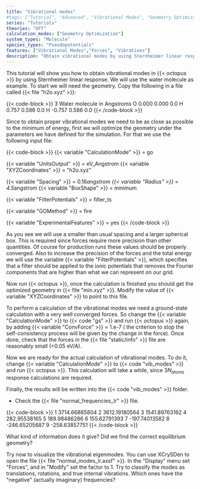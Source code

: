 ```yaml
---
title: "Vibrational modes"
#tags: ["Tutorial", "Advanced", "Vibrational Modes", "Geometry Optimization", "Molecule", "Pseudopotentials", "DFT", "Forces", "Vibrations"]
series: "Tutorials"
theories: "DFT"
calculation_modes: ["Geometry Optimization"]
system_types: "Molecule"
species_types: "Pseudopotentials"
features: ["Vibrational Modes","Forces", "Vibrations"]
description: "Obtain vibrational modes by using Sternheimer linear response."
---
```



This tutorial will show you how to obtain vibrational modes in {{< octopus >}} by using Sternheimer linear response. We will use the water molecule as example. To start we will need the geometry. Copy the following in a file called {{< file "h2o.xyz" >}}:

{{< code-block >}}
 3
 Water molecule in Angstroms 
 O  0.000 0.000 0.0
 H  0.757 0.586 0.0
 H -0.757 0.586 0.0
{{< /code-block >}}

Since to obtain proper vibrational modes we need to be as close as possible to the minimum of energy, first we will optimize the geometry under the parameters we have defined for the simulation. For that we use the following input file:

{{< code-block >}}
 {{< variable "CalculationMode" >}} = go
 
 {{< variable "UnitsOutput" >}} = eV_Angstrom
 {{< variable "XYZCoordinates" >}} = "h2o.xyz"
 
 {{< variable "Spacing" >}} = 0.16*angstrom
 {{< variable "Radius" >}} = 4.5*angstrom
 {{< variable "BoxShape" >}} = minimum

 {{< variable "FilterPotentials" >}} = filter_ts
 
 {{< variable "GOMethod" >}} = fire
 
 {{< variable "ExperimentalFeatures" >}} = yes
{{< /code-block >}}


As you see we will use a smaller than usual spacing and a larger spherical box. This is required since forces require more precision than other quantities. Of course for production runs these values should be properly converged. Also to increase the precision of the forces and the total energy we will use the variable {{< variable "FilterPotentials" >}}, which specifies that a filter should be applied to the ionic potentials that removes the Fourier components that are higher than what we can represent on our grid.

Now run {{< octopus >}}, once the calculation is finished you should get the optimized geometry in {{< file "min.xyz" >}}. Modify the value of {{< variable "XYZCoordinates" >}} to point to this file.

To perform a calculation of the vibrational modes we need a ground-state calculation with a very well converged forces. So change the {{< variable "CalculationMode" >}} to {{< code "gs" >}} and run {{< octopus >}} again, by adding {{< variable "ConvForce" >}} = 1.e-7 ( the criterion to stop the self-consistency process will be given by the change in the force). Once done, check that the forces in the {{< file "static/info" >}} file are reasonably small (<0.05 eV/A).

Now we are ready for the actual calculation of vibrational modes. To do it, change {{< variable "CalculationMode" >}} to {{< code "vib_modes" >}} and run {{< octopus >}}. This calculation will take a while, since $3N_{atoms}$ response calculations are required.

Finally, the results will be written into the {{< code "vib_modes" >}} folder.

- Check the {{< file "normal_frequencies_lr" >}} file. 

{{< code-block >}}
     1    3714.66865804
     2    3612.19180564
     3    1541.89763162
     4     282.95538165
     5     189.98486286
     6     155.62791393
     7    -197.74013582
     8    -246.65205687
     9    -258.63857751
{{< /code-block >}}

What kind of information does it give? Did we find the correct equilibrium geometry? 

Try now to visualize the vibrational eigenmodes. You can use XCrySDen to open the file {{< file "normal_modes_lr.axsf" >}}. In the "Display" menu set "Forces", and in "Modify" set the factor to 1. Try to classify the modes as translations, rotations, and true internal vibrations. Which ones have the "negative" (actually imaginary) frequencies?
